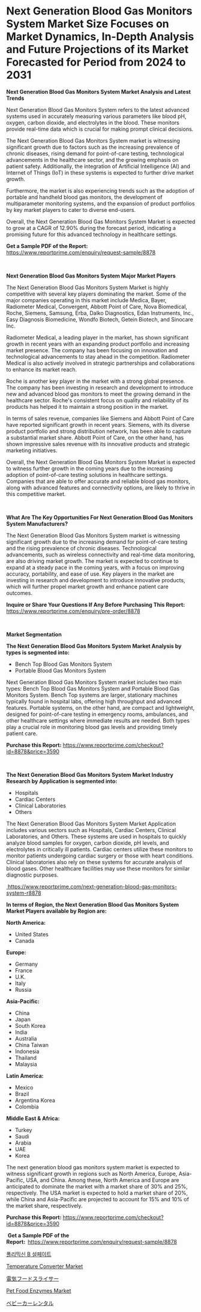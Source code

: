 <p><h1>Next Generation Blood Gas Monitors System Market Size Focuses on Market Dynamics, In-Depth Analysis and Future Projections of its Market Forecasted for Period from 2024 to 2031</h1></p><p><strong>Next Generation Blood Gas Monitors System Market Analysis and Latest Trends</strong></p>
<p><p>Next Generation Blood Gas Monitors System refers to the latest advanced systems used in accurately measuring various parameters like blood pH, oxygen, carbon dioxide, and electrolytes in the blood. These monitors provide real-time data which is crucial for making prompt clinical decisions.</p><p>The Next Generation Blood Gas Monitors System market is witnessing significant growth due to factors such as the increasing prevalence of chronic diseases, rising demand for point-of-care testing, technological advancements in the healthcare sector, and the growing emphasis on patient safety. Additionally, the integration of Artificial Intelligence (AI) and Internet of Things (IoT) in these systems is expected to further drive market growth.</p><p>Furthermore, the market is also experiencing trends such as the adoption of portable and handheld blood gas monitors, the development of multiparameter monitoring systems, and the expansion of product portfolios by key market players to cater to diverse end-users.</p><p>Overall, the Next Generation Blood Gas Monitors System Market is expected to grow at a CAGR of 12.90% during the forecast period, indicating a promising future for this advanced technology in healthcare settings.</p></p>
<p><strong>Get a Sample PDF of the Report:&nbsp;</strong> <a href="https://www.reportprime.com/enquiry/request-sample/8878">https://www.reportprime.com/enquiry/request-sample/8878</a></p>
<p>&nbsp;</p>
<p><strong>Next Generation Blood Gas Monitors System Major Market Players</strong></p>
<p><p>The Next Generation Blood Gas Monitors System Market is highly competitive with several key players dominating the market. Some of the major companies operating in this market include Medica, Bayer, Radiometer Medical, Convergent, Abbott Point of Care, Nova Biomedical, Roche, Siemens, Samsung, Erba, Dalko Diagnostics, Edan Instruments, Inc., Easy Diagnosis Biomedicine, Wondfo Biotech, Getein Biotech, and Sinocare Inc.</p><p>Radiometer Medical, a leading player in the market, has shown significant growth in recent years with an expanding product portfolio and increasing market presence. The company has been focusing on innovation and technological advancements to stay ahead in the competition. Radiometer Medical is also actively involved in strategic partnerships and collaborations to enhance its market reach.</p><p>Roche is another key player in the market with a strong global presence. The company has been investing in research and development to introduce new and advanced blood gas monitors to meet the growing demand in the healthcare sector. Roche's consistent focus on quality and reliability of its products has helped it to maintain a strong position in the market.</p><p>In terms of sales revenue, companies like Siemens and Abbott Point of Care have reported significant growth in recent years. Siemens, with its diverse product portfolio and strong distribution network, has been able to capture a substantial market share. Abbott Point of Care, on the other hand, has shown impressive sales revenue with its innovative products and strategic marketing initiatives.</p><p>Overall, the Next Generation Blood Gas Monitors System Market is expected to witness further growth in the coming years due to the increasing adoption of point-of-care testing solutions in healthcare settings. Companies that are able to offer accurate and reliable blood gas monitors, along with advanced features and connectivity options, are likely to thrive in this competitive market.</p></p>
<p>&nbsp;</p>
<p><strong>What Are The Key Opportunities For Next Generation Blood Gas Monitors System Manufacturers?</strong></p>
<p><p>The Next Generation Blood Gas Monitors System market is witnessing significant growth due to the increasing demand for point-of-care testing and the rising prevalence of chronic diseases. Technological advancements, such as wireless connectivity and real-time data monitoring, are also driving market growth. The market is expected to continue to expand at a steady pace in the coming years, with a focus on improving accuracy, portability, and ease of use. Key players in the market are investing in research and development to introduce innovative products, which will further propel market growth and enhance patient care outcomes.</p></p>
<p><strong>Inquire or Share Your Questions If Any Before Purchasing This Report:</strong> <a href="https://www.reportprime.com/enquiry/pre-order/8878">https://www.reportprime.com/enquiry/pre-order/8878</a></p>
<p>&nbsp;</p>
<p><strong>Market Segmentation</strong></p>
<p><strong>The Next Generation Blood Gas Monitors System Market Analysis by types is segmented into:</strong></p>
<p><ul><li>Bench Top Blood Gas Monitors System</li><li>Portable Blood Gas Monitors System</li></ul></p>
<p><p>Next Generation Blood Gas Monitors System market includes two main types: Bench Top Blood Gas Monitors System and Portable Blood Gas Monitors System. Bench Top systems are larger, stationary machines typically found in hospital labs, offering high throughput and advanced features. Portable systems, on the other hand, are compact and lightweight, designed for point-of-care testing in emergency rooms, ambulances, and other healthcare settings where immediate results are needed. Both types play a crucial role in monitoring blood gas levels and providing timely patient care.</p></p>
<p><strong>Purchase this Report:&nbsp;</strong><a href="https://www.reportprime.com/checkout?id=8878&price=3590">https://www.reportprime.com/checkout?id=8878&price=3590</a></p>
<p>&nbsp;</p>
<p><strong>The Next Generation Blood Gas Monitors System Market Industry Research by Application is segmented into:</strong></p>
<p><ul><li>Hospitals</li><li>Cardiac Centers</li><li>Clinical Laboratories</li><li>Others</li></ul></p>
<p><p>The Next Generation Blood Gas Monitors System Market Application includes various sectors such as Hospitals, Cardiac Centers, Clinical Laboratories, and Others. These systems are used in hospitals to quickly analyze blood samples for oxygen, carbon dioxide, pH levels, and electrolytes in critically ill patients. Cardiac centers utilize these monitors to monitor patients undergoing cardiac surgery or those with heart conditions. Clinical laboratories also rely on these systems for accurate analysis of blood gases. Other healthcare facilities may use these monitors for similar diagnostic purposes.</p></p>
<p><a href="https://www.reportprime.com/next-generation-blood-gas-monitors-system-r8878">&nbsp;https://www.reportprime.com/next-generation-blood-gas-monitors-system-r8878</a></p>
<p><strong>In terms of Region, the Next Generation Blood Gas Monitors System Market Players available by Region are:</strong></p>
<p>
    <p> <strong> North America: </strong>
        <ul>
            <li>United States</li>
            <li>Canada</li>
        </ul>
        </p> 
    <p> <strong> Europe: </strong>
        <ul>
            <li>Germany</li>
            <li>France</li>
            <li>U.K.</li>
            <li>Italy</li>
            <li>Russia</li>
        </ul>
        </p> 
    <p> <strong> Asia-Pacific: </strong>
        <ul>
            <li>China</li>
            <li>Japan</li>
            <li>South Korea</li>
            <li>India</li>
            <li>Australia</li>
            <li>China Taiwan</li>
            <li>Indonesia</li>
            <li>Thailand</li>
            <li>Malaysia</li>
        </ul>
        </p> 
    <p> <strong> Latin America: </strong>
        <ul>
            <li>Mexico</li>
            <li>Brazil</li>
            <li>Argentina Korea</li>
            <li>Colombia</li>
        </ul>
        </p> 
    <p> <strong> Middle East & Africa: </strong>
        <ul>
            <li>Turkey</li>
            <li>Saudi</li>
            <li>Arabia</li>
            <li>UAE</li>
            <li>Korea</li>
        </ul>
    </p>
    </p>
<p><p>The next generation blood gas monitors system market is expected to witness significant growth in regions such as North America, Europe, Asia-Pacific, USA, and China. Among these, North America and Europe are anticipated to dominate the market with a market share of 30% and 25%, respectively. The USA market is expected to hold a market share of 20%, while China and Asia-Pacific are projected to account for 15% and 10% of the market share, respectively.</p></p>
<p><strong>Purchase this Report: </strong><a href="https://www.reportprime.com/checkout?id=8878&price=3590">https://www.reportprime.com/checkout?id=8878&price=3590</a></p>
<p>&nbsp;<strong>Get a Sample PDF of the Report:&nbsp;&nbsp;</strong><a href="https://www.reportprime.com/enquiry/request-sample/8878">https://www.reportprime.com/enquiry/request-sample/8878</a></p>
<p><strong></strong></p>
<p><p><a href="https://medium.com/@codystark26/%EA%B8%80%EB%A1%9C%EB%B2%8C-%ED%8F%B4%EB%A6%AC%EB%AF%B9%EC%8B%A0-b-%ED%99%A9%EC%82%B0%EC%97%BC-%EC%8B%9C%EC%9E%A5-%ED%92%8D%EA%B2%BD%EC%9D%84-%ED%83%90%EC%83%89%ED%95%98%EB%8A%94-%EC%A4%91-%EC%B6%94%EC%84%B8-%EC%98%88%EC%B8%A1-%EB%B0%8F-%EC%98%81%ED%96%A5-%EB%B6%84%EC%84%9D-2024-2031-%EC%9D%80-185-%ED%8E%98%EC%9D%B4%EC%A7%80%EC%97%90-%EA%B1%B8%EC%B3%90-%EB%8B%A4%EB%A3%B9%EB%8B%88%EB%8B%A4-85a33998cfdf">폴리믹신 B 설페이트</a></p><p><a href="https://medium.com/@thadnader_5170/global-temperature-converter-market-opportunities-and-forecast-for-period-from-2024-to-2031-35233af63d81">Temperature Converter Market</a></p><p><a href="https://medium.com/@chelsealowe1964/%E3%82%B0%E3%83%AD%E3%83%BC%E3%83%90%E3%83%AB%E9%9B%BB%E5%8B%95%E3%83%95%E3%83%BC%E3%83%89%E3%82%B9%E3%83%A9%E3%82%A4%E3%82%B5%E3%83%BC%E5%B8%82%E5%A0%B4%E3%83%88%E3%83%AC%E3%83%B3%E3%83%89-2024%E5%B9%B4-2031%E5%B9%B4-%E3%81%AB%E3%81%A4%E3%81%84%E3%81%A6%E3%81%AE%E6%88%A6%E7%95%A5%E7%9A%84%E3%81%AA%E6%B4%9E%E5%AF%9F%E3%81%8C166%E3%83%9A%E3%83%BC%E3%82%B8%E3%81%A7%E7%B6%B2%E7%BE%85%E3%81%95%E3%82%8C%E3%81%A6%E3%81%84%E3%81%BE%E3%81%99-814fab871d79">電気フードスライサー</a></p><p><a href="https://medium.com/@pinkierau13/analyzing-pet-food-enzymes-market-dynamics-and-growth-drivers-and-forecasted-for-period-from-2024-b84869bb8731">Pet Food Enzymes Market</a></p><p><a href="https://medium.com/@adelinestar2023/%E3%82%B9%E3%83%88%E3%83%AD%E3%83%BC%E3%83%A9%E3%83%BC%E3%83%AC%E3%83%B3%E3%82%BF%E3%83%AB%E5%B8%82%E5%A0%B4-%E3%82%B0%E3%83%AD%E3%83%BC%E3%83%90%E3%83%AB%E5%B8%82%E5%A0%B4%E3%81%AE%E6%B4%9E%E5%AF%9F%E3%81%A8%E8%B2%A9%E5%A3%B2%E5%8B%95%E5%90%912024%E5%B9%B4%E3%81%8B%E3%82%892031%E5%B9%B4-0c933b152bb4">ベビーカーレンタル</a></p></p>